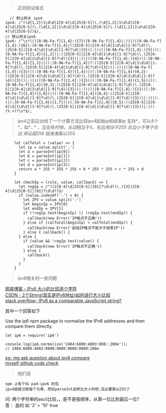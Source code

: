 > 正则验证格式

  ```
    // 默认网关 ipv4
  ipv4: /^(\d{1,2}|1\d\d|2[0-4]\d|25[0-5])\.(\d{1,2}|1\d\d|2[0-4]\d|25[0-5])\.(\d{1,2}|1\d\d|2[0-4]\d|25[0-5])\.(\d{1,2}|1\d\d|2[0-4]\d|25[0-5])$/,
  // 默认网关ipv6
  ipv6: /^\s*((([0-9A-Fa-f]{1,4}:){7}([0-9A-Fa-f]{1,4}|:))|(([0-9A-Fa-f]{1,4}:){6}(:[0-9A-Fa-f]{1,4}|((25[0-5]|2[0-4]\d|1\d\d|[1-9]?\d)(\.(25[0-5]|2[0-4]\d|1\d\d|[1-9]?\d)){3})|:))|(([0-9A-Fa-f]{1,4}:){5}(((:[0-9A-Fa-f]{1,4}){1,2})|:((25[0-5]|2[0-4]\d|1\d\d|[1-9]?\d)(\.(25[0-5]|2[0-4]\d|1\d\d|[1-9]?\d)){3})|:))|(([0-9A-Fa-f]{1,4}:){4}(((:[0-9A-Fa-f]{1,4}){1,3})|((:[0-9A-Fa-f]{1,4})?:((25[0-5]|2[0-4]\d|1\d\d|[1-9]?\d)(\.(25[0-5]|2[0-4]\d|1\d\d|[1-9]?\d)){3}))|:))|(([0-9A-Fa-f]{1,4}:){3}(((:[0-9A-Fa-f]{1,4}){1,4})|((:[0-9A-Fa-f]{1,4}){0,2}:((25[0-5]|2[0-4]\d|1\d\d|[1-9]?\d)(\.(25[0-5]|2[0-4]\d|1\d\d|[1-9]?\d)){3}))|:))|(([0-9A-Fa-f]{1,4}:){2}(((:[0-9A-Fa-f]{1,4}){1,5})|((:[0-9A-Fa-f]{1,4}){0,3}:((25[0-5]|2[0-4]\d|1\d\d|[1-9]?\d)(\.(25[0-5]|2[0-4]\d|1\d\d|[1-9]?\d)){3}))|:))|(([0-9A-Fa-f]{1,4}:){1}(((:[0-9A-Fa-f]{1,4}){1,6})|((:[0-9A-Fa-f]{1,4}){0,4}:((25[0-5]|2[0-4]\d|1\d\d|[1-9]?\d)(\.(25[0-5]|2[0-4]\d|1\d\d|[1-9]?\d)){3}))|:))|(:(((:[0-9A-Fa-f]{1,4}){1,7})|((:[0-9A-Fa-f]{1,4}){0,5}:((25[0-5]|2[0-4]\d|1\d\d|[1-9]?\d)(\.(25[0-5]|2[0-4]\d|1\d\d|[1-9]?\d)){3}))|:)))(%.+)?\s*$/,
  
  ```
> ipv4之前后台给了一个计算方法比较ipv4起始ip和结束ip
支持*，可以4个*，如*.*.*.* ，当支持*时候，左边*相当于0，右边*相当于255
左边小于等于右边
郑云超*256   胡涛涛乘以255  

```
    let calTotal = (value) => {
      let ip = value.split('.')
      let a = parseInt(ip[0])
      let b = parseInt(ip[1])
      let c = parseInt(ip[2])
      let d = parseInt(ip[3])
      return a * 255 * 255 * 255 + b * 255 * 255 + c * 255 + d
    }

    let checkIp = (rule, value, callback) => {
      let regIp = /^((2[0-4]\d|25[0-5]|[01]?\d\d?)\.){3}(2[0-4]\d|25[0-5]|[01]?\d\d?)$/
      if (value.indexOf('-') > 0) {
        let IPV = value.split('-')
        let beginIp = IPV[0]
        let endIp = IPV[1]
        if (!regIp.test(beginIp) || !regIp.test(endIp)) {
          callback(new Error('IP格式不正确'))
        } else if (calTotal(beginIp) > calTotal(endIp)) {
          callback(new Error('起始IP格式不能大于结束IP'))
        } else { callback() }
      } else {
        if (value && !regIp.test(value)) {
          callback(new Error('IP格式不正确'))
        } else {
          callback()
        }
      }
    }
```

> ipv6相关的一些问题    

[网易博客 - IPv6 大小的比较逐个字符](http://iamkiss.blog.163.com/blog/static/6175443201361725552606/)  
[CSDN - 2个String(其实是IPv6地址)如何进行大小比较](https://bbs.csdn.net/topics/250061756)  
[stack overflow- IPv6 as a comparable JavaScript string?](https://stackoverflow.com/questions/30329991/ipv6-as-a-comparable-javascript-string) 

其中一个回答如下  

Use the ip6 npm package to normalize the IPv6 addresses and then compare them directly.
```
let ip6 = require('ip6')

console.log(ip6.normalize('2404:6800:4003:808::200e'));
// 2404:6800:4003:0808:0000:0000:0000:200e 
```

[sg- me ask question about ipv6 compare](https://segmentfault.com/q/1010000016633162?_ea=4695211)  
[myself github code check](https://github.com/pangniur/sth-little/blob/master/singleFile/ipv6.html)

> 他们说

```
npm 上有个叫 pad-ipv6 的包
ipv4就是分割每个元素，然后parseInt这样比大小的吧,没必要乘以255了

```
问: 两个字符串的ascii比较，，是不是按顺序，从第一位比到最后一位?    
答： 是的  如 '2' > '10'  true
```



